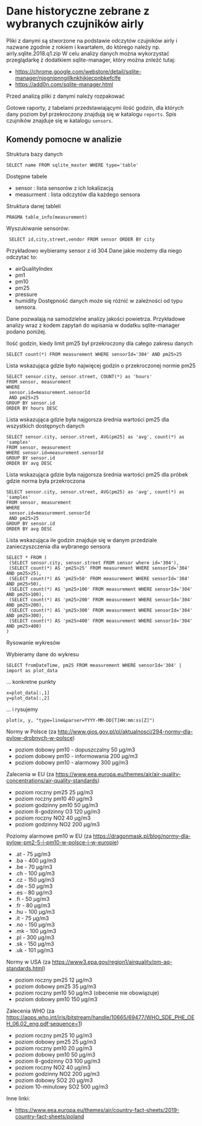 # Dane historyczne zebrane z wybranych czujników airly

Pliki z danymi są stworzone na podstawie odczytów czujników airly i nazwane zgodnie z rokiem i kwartałem, do którego należy np. airly.sqlite.2018.q1.zip
W celu analizy danych można wykorzystać przeglądarkę z dodatkiem sqlite-manager, który można znleźć tutaj:
* https://chrome.google.com/webstore/detail/sqlite-manager/njognipnngillknkhikjecpnbkefclfe
* https://add0n.com/sqlite-manager.html

Przed analizą pliki z danymi należy rozpakować

Gotowe raporty, z tabelami przedstawiającymi ilość godzin, dla których dany poziom był przekroczony znajdują się w katalogu `reports`. Spis czujników znajduje się w katalogu `sensors`.

## Komendy pomocne w analizie 

Struktura bazy danych

    SELECT name FROM sqlite_master WHERE type='table'

Dostępne tabele
* sensor : lista sensorów z ich lokalizacją
* measurment : lista odczytów dla każdego sensora

Struktura danej tableli

    PRAGMA table_info(measurement)

Wyszukiwanie sensorów:

     SELECT id,city,street,vendor FROM sensor ORDER BY city

Przykładowo wybieramy sensor z id 304 
Dane jakie możemy dla niego odczytać to:
* airQualityIndex
* pm1
* pm10
* pm25
* pressure
* humidity
Dostępność danych może się różnić w zależności od typu sensora.

Dane pozwalają na samodzielne analizy jakości powietrza.
Przykładowe analizy wraz z kodem zapytań do wpisania w dodatku sqlite-manager podano poniżej.

Ilość godzin, kiedy limit pm25 był przekroczony dla całego zakresu danych

    SELECT count(*) FROM measurement WHERE sensorId='304' AND pm25>25

Lista wskazująca gdzie było najwięcej godzin o przekroczonej normie pm25

    SELECT sensor.city, sensor.street, COUNT(*) as 'hours'
    FROM sensor, measurement
    WHERE
     sensor.id=measurement.sensorId
     AND pm25>25
    GROUP BY sensor.id
    ORDER BY hours DESC

Lista wskazująca gdzie była najgorsza średnia wartości pm25 dla wszystkich dostępnych danych

    SELECT sensor.city, sensor.street, AVG(pm25) as 'avg', count(*) as 'samples'
    FROM sensor, measurement
    WHERE sensor.id=measurement.sensorId
    GROUP BY sensor.id
    ORDER BY avg DESC

Lista wskazująca gdzie była najgorsza średnia wartości pm25 dla próbek gdzie norma była przekroczona

    SELECT sensor.city, sensor.street, AVG(pm25) as 'avg', count(*) as 'samples'
    FROM sensor, measurement
    WHERE
     sensor.id=measurement.sensorId
     AND pm25>25
    GROUP BY sensor.id
    ORDER BY avg DESC

Lista wskazująca ile godzin znajduje się w danym przedziale zanieczyszczenia dla wybranego sensora

    SELECT * FROM (
     (SELECT sensor.city, sensor.street FROM sensor where id='304'),
     (SELECT count(*) AS 'pm25>25' FROM measurement WHERE sensorId='304' AND pm25>25),
     (SELECT count(*) AS 'pm25>50' FROM measurement WHERE sensorId='304' AND pm25>50),
     (SELECT count(*) AS 'pm25>100' FROM measurement WHERE sensorId='304' AND pm25>100),
     (SELECT count(*) AS 'pm25>200' FROM measurement WHERE sensorId='304' AND pm25>200),
     (SELECT count(*) AS 'pm25>300' FROM measurement WHERE sensorId='304' AND pm25>300),
     (SELECT count(*) AS 'pm25>400' FROM measurement WHERE sensorId='304' AND pm25>400)
    )

Rysowanie wykresów

Wybieramy dane do wykresu

    SELECT fromDateTime, pm25 FROM measurement WHERE sensorId='304' | import as plot_data

... konkretne punkty

    x=plot_data[:,1]
    y=plot_data[:,2]

... i rysujemy

    plot(x, y, "type=line&parser=YYYY-MM-DD[T]HH:mm:ss[Z]")

Normy w Polsce (za http://www.gios.gov.pl/pl/aktualnosci/294-normy-dla-pylow-drobnych-w-polsce)

 * poziom dobowy pm10 - dopuszczalny 50 µg/m3
 * poziom dobowy pm10 - informowania 200 µg/m3
 * poziom dobowy pm10 - alarmowy 300 µg/m3

Zalecenia w EU (za https://www.eea.europa.eu/themes/air/air-quality-concentrations/air-quality-standards)

 * poziom roczny pm25 25 μg/m3
 * poziom roczny pm10 40 μg/m3
 * poziom godzinny pm10 50 μg/m3
 * poziom 8-godzinny O3 120 μg/m3
 * poziom roczny NO2 40 μg/m3
 * poziom godzinny NO2 200 μg/m3

Poziomy alarmowe pm10 w EU (za https://dragonmask.pl/blog/normy-dla-pylow-pm2-5-i-pm10-w-polsce-i-w-europie)

 * .at - 75 µg/m3
 * .ba - 400 µg/m3
 * .be - 70 µg/m3
 * .ch - 100 µg/m3
 * .cz - 150 µg/m3
 * .de - 50 µg/m3
 * .es - 80 µg/m3
 * .fi - 50 µg/m3
 * .fr - 80 µg/m3
 * .hu - 100 µg/m3
 * .it - 75 µg/m3
 * .no - 150 µg/m3
 * .mk - 100 µg/m3
 * .pl - 300 µg/m3
 * .sk - 150 µg/m3
 * .uk - 101 µg/m3

Normy w USA (za https://www3.epa.gov/region1/airquality/pm-aq-standards.html)

 * poziom roczny pm25 12 μg/m3
 * poziom dobowy pm25 35 μg/m3
 * poziom roczny pm10 50 μg/m3 (obecenie nie obowiązuje)
 * poziom dobowy pm10 150 μg/m3

Zalecenia WHO (za https://apps.who.int/iris/bitstream/handle/10665/69477/WHO_SDE_PHE_OEH_06.02_eng.pdf;sequence=1)

 * poziom roczny pm25 10 μg/m3
 * poziom dobowy pm25 25 μg/m3
 * poziom roczny pm10 20 μg/m3
 * poziom dobowy pm10 50 μg/m3
 * poziom 8-godzinny O3 100 μg/m3
 * poziom roczny NO2 40 μg/m3
 * poziom godzinny NO2 200 μg/m3
 * poziom dobowy SO2 20 μg/m3
 * poziom 10-minutowy SO2 500 μg/m3

Inne linki:

 * https://www.eea.europa.eu/themes/air/country-fact-sheets/2019-country-fact-sheets/poland
